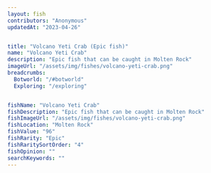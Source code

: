 ```yaml
---
layout: fish
contributors: "Anonymous"
updatedAt: "2023-04-26"


title: "Volcano Yeti Crab (Epic fish)"
name: "Volcano Yeti Crab"
description: "Epic fish that can be caught in Molten Rock"
imageUrl: "/assets/img/fishes/volcano-yeti-crab.png"
breadcrumbs:
  Botworld: "/#botworld"
  Exploring: "/exploring"


fishName: "Volcano Yeti Crab"
fishDescription: "Epic fish that can be caught in Molten Rock"
fishImageUrl: "/assets/img/fishes/volcano-yeti-crab.png"
fishLocation: "Molten Rock"
fishValue: "96"
fishRarity: "Epic"
fishRaritySortOrder: "4"
fishOpinion: ""
searchKeywords: ""
---
```



